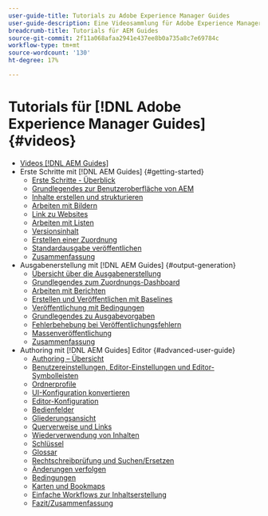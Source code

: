 ```yaml
---
user-guide-title: Tutorials zu Adobe Experience Manager Guides
user-guide-description: Eine Videosammlung für Adobe Experience Manager Guides.
breadcrumb-title: Tutorials für AEM Guides
source-git-commit: 2f11a068afaa2941e437ee8b0a735a8c7e69784c
workflow-type: tm+mt
source-wordcount: '130'
ht-degree: 17%

---
```



# Tutorials für [!DNL Adobe Experience Manager Guides] {#videos}

+ [Videos [!DNL AEM Guides]](overview.md)
+ Erste Schritte mit [!DNL AEM Guides] {#getting-started}
   + [Erste Schritte - Überblick](./course-1/overview.md)
   + [Grundlegendes zur Benutzeroberfläche von AEM](./course-1/understanding-the-aem-user-interface.md)
   + [Inhalte erstellen und strukturieren](./course-1/creating-and-structuring-content.md)
   + [Arbeiten mit Bildern](./course-1/working-with-images.md)
   + [Link zu Websites](./course-1/linking-to-websites.md)
   + [Arbeiten mit Listen](./course-1/working-with-lists.md)
   + [Versionsinhalt](./course-1/versioning-content.md)
   + [Erstellen einer Zuordnung](./course-1/creating-a-map.md)
   + [Standardausgabe veröffentlichen](./course-1/publishing-default-output.md)
   + [Zusammenfassung](./course-1/recap.md)
+ Ausgabenerstellung mit [!DNL AEM Guides] {#output-generation}
   + [Übersicht über die Ausgabenerstellung](./course-2/overview.md)
   + [Grundlegendes zum Zuordnungs-Dashboard](./course-2/introduction-to-the-map-dashboard.md)
   + [Arbeiten mit Berichten](./course-2/working-with-reports.md)
   + [Erstellen und Veröffentlichen mit Baselines](./course-2/creating-and-publishing-with-baselines.md)
   + [Veröffentlichung mit Bedingungen](./course-2/publishing-with-conditions.md)
   + [Grundlegendes zu Ausgabevorgaben](./course-2/output-presets.md)
   + [Fehlerbehebung bei Veröffentlichungsfehlern](./course-2/troubleshooting-publishing-errors.md)
   + [Massenveröffentlichung](./course-2/bulk-publishing.md)
   + [Zusammenfassung](./course-2/recap.md)
+ Authoring mit [!DNL AEM Guides] Editor {#advanced-user-guide}
   + [Authoring – Übersicht](./course-3/overview.md)
   + [Benutzereinstellungen, Editor-Einstellungen und Editor-Symbolleisten](./course-3/user-settings-preferences-toolbars.md)
   + [Ordnerprofile](./course-3/folder-profiles.md)
   + [UI-Konfiguration konvertieren](./course-3/conver-ui-config.md)
   + [Editor-Konfiguration](./course-3/editor-configuration.md)
   + [Bedienfelder](./course-3/panels.md)
   + [Gliederungsansicht](./course-3/outline-view.md)
   + [Querverweise und Links](./course-3/cross-references-and-links.md)
   + [Wiederverwendung von Inhalten](./course-3/content-reuse.md)
   + [Schlüssel](./course-3/keys.md)
   + [Glossar](./course-3/glossary.md)
   + [Rechtschreibprüfung und Suchen/Ersetzen](./course-3/spell-check.md)
   + [Änderungen verfolgen](./course-3/track-changes.md)
   + [Bedingungen](./course-3/conditions.md)
   + [Karten und Bookmaps](./course-3/maps-and-bookmaps.md)
   + [Einfache Workflows zur Inhaltserstellung](./course-3/simple-content-creation-workflows.md)
   + [Fazit/Zusammenfassung](./course-3/recap.md)